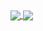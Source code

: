 <a href="https://github.com/dev01d">
  <img align="center" src="https://github-readme-stats.dev01d.vercel.app/api?username=dev01d&show_icons=true&count_private=true&hide=stars" />
  <img align="center" src="https://github-readme-stats.dev01d.vercel.app/api/top-langs/?username=dev01d&layout=compact&langs_count=9&hide=jinja,html,css,scss">
</a>
